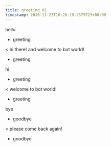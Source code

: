 ```yaml
---
title: greeting_01
timestamp: 2016-11-23T16:26:19.2579723+08:00
---
```


hello
* greeting

< hi there! and welcome to bot world!
* greeting

hi
* greeting

< welcome to bot world!
* greeting

bye
* goodbye

< please come back again!
* goodbye
